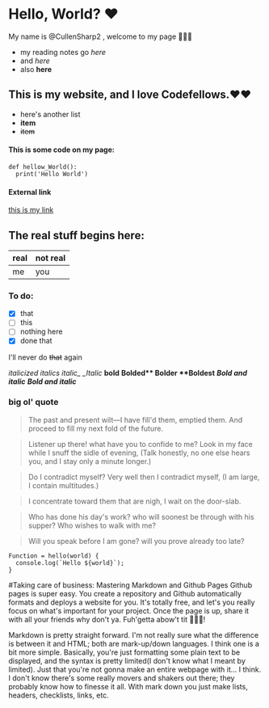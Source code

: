 # Hello, World? ❤️
My name is @CullenSharp2 , welcome to my page 👋👋👋

- my reading notes go *here*
- and _here_
- also **here**
## This is my website, and I love Codefellows.❤️❤️
* here's another list
* __item__
* ~~item~~
#### This is some code on my page:
```
def hellow_World():
  print('Hello World')
```

#### External link
[this is my link](https://youtu.be/ripjDCR17XM)

## The real stuff begins here:

real | not real
-----|---------
me   | you

### To do:
- [x] that
- [ ] this
- [ ] nothing here
- [x] done that

I'll never do ~~that~~ again

*italicized* _italics_ *italic_ _Italic*
__bold__ __Bolded** **Bolder** **Boldest__
***Bold and italic*** ___Bold and italic___

### big ol' quote


>The past and present wilt—I have fill'd them, emptied them.
And proceed to fill my next fold of the future.

>Listener up there! what have you to confide to me?
Look in my face while I snuff the sidle of evening,
(Talk honestly, no one else hears you, and I stay only a minute longer.)

>Do I contradict myself?
Very well then I contradict myself,
(I am large, I contain multitudes.)

>I concentrate toward them that are nigh, I wait on the door-slab.

>Who has done his day's work? who will soonest be through with his supper?
Who wishes to walk with me?

>Will you speak before I am gone? will you prove already too late?


```
Function = hello(world) {
  console.log(`Hello ${world}`);
}
```

#Taking care of business: Mastering Markdown and Github Pages
Github pages is super easy. You create a repository and Github automatically formats and deploys a website for you. It's totally free, and let's you really focus on what's important for your project. Once the page is up, share it with all your friends why don't ya. Fuh'getta abow't tit 🧑‍🍳🤏!

Markdown is pretty straight forward. I'm not really sure what the difference is between it and HTML; both are mark-up/down languages. I think one is a bit more simple. Basically, you're just formatting some plain text to be displayed, and the syntax is pretty limited(I don't know what I meant by limited). Just that you're not gonna make an entire webpage with it... I think. I don't know there's some really movers and shakers out there; they probably know how to finesse it all. With mark down you just make lists, headers, checklists, links, etc.

